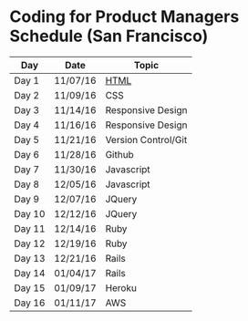 # Coding for Product Managers Schedule (San Francisco)


| Day | Date | Topic |
|-----|-------|------|
| Day 1 | 11/07/16 | <a href="https://github.com/product-school/Lesson-1-HTML-CSS">HTML</a> |
| Day 2 | 11/09/16 | CSS|
| Day 3 | 11/14/16 | Responsive Design|
| Day 4 | 11/16/16 | Responsive Design|
| Day 5 | 11/21/16 | Version Control/Git|
| Day 6 | 11/28/16 | Github|
| Day 7 | 11/30/16 | Javascript|
| Day 8 | 12/05/16 | Javascript|
| Day 9 | 12/07/16 | JQuery|
| Day 10 | 12/12/16 | JQuery|
| Day 11 | 12/14/16 | Ruby|
| Day 12 | 12/19/16 | Ruby|
| Day 13 | 12/21/16 | Rails|
| Day 14 | 01/04/17 | Rails|
| Day 15 | 01/09/17 | Heroku|
| Day 16 | 01/11/17 | AWS|
